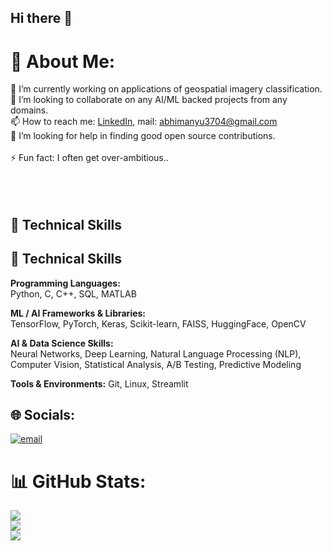 ## Hi there 👋

# 💫 About Me:
🔭 I’m currently working on applications of geospatial imagery classification.<br>👯 I’m looking to collaborate on any AI/ML backed projects from any domains.<br>📫 How to reach me: [LinkedIn](www.linkedin.com/in/abhimanyu--dalal), mail: abhimanyu3704@gmail.com<br>🤔 I’m looking for help in finding good open source contributions.<br><br>⚡ Fun fact: I often get over-ambitious..<br><br><br><br>

## 💼 Technical Skills

## 💼 Technical Skills

**Programming Languages:**  
Python, C, C++, SQL, MATLAB

**ML / AI Frameworks & Libraries:**  
TensorFlow, PyTorch, Keras, Scikit-learn, FAISS, HuggingFace, OpenCV

**AI & Data Science Skills:**  
Neural Networks, Deep Learning, Natural Language Processing (NLP), Computer Vision, Statistical Analysis, A/B Testing, Predictive Modeling

**Tools & Environments:** 
Git, Linux, Streamlit





## 🌐 Socials:
[![email](https://img.shields.io/badge/Email-D14836?logo=gmail&logoColor=white)](mailto:abhimanyu3704@gmail.com) 


# 📊 GitHub Stats:
![](https://github-readme-stats.vercel.app/api?username=abhimanyudalal1&theme=shadow_blue&hide_border=true&include_all_commits=false&count_private=true)<br/>
![](https://nirzak-streak-stats.vercel.app/?user=abhimanyudalal1&theme=shadow_blue&hide_border=true)<br/>
![](https://github-readme-stats.vercel.app/api/top-langs/?username=abhimanyudalal1&theme=shadow_blue&hide_border=true&include_all_commits=false&count_private=true&layout=compact)

<!-- Proudly created with GPRM ( https://gprm.itsvg.in ) -->